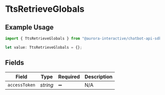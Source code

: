 # TtsRetrieveGlobals

## Example Usage

```typescript
import { TtsRetrieveGlobals } from "@aurora-interactive/chatbot-api-sdk/models/operations";

let value: TtsRetrieveGlobals = {};
```

## Fields

| Field              | Type               | Required           | Description        |
| ------------------ | ------------------ | ------------------ | ------------------ |
| `accessToken`      | *string*           | :heavy_minus_sign: | N/A                |